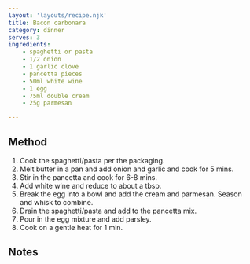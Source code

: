 ```yaml
---
layout: 'layouts/recipe.njk'
title: Bacon carbonara
category: dinner
serves: 3
ingredients:
    - spaghetti or pasta
    - 1/2 onion
    - 1 garlic clove
    - pancetta pieces
    - 50ml white wine
    - 1 egg
    - 75ml double cream
    - 25g parmesan

---
```


## Method
1. Cook the spaghetti/pasta per the packaging.
2. Melt butter in a pan and add onion and garlic and cook for 5 mins.
3. Stir in the pancetta and cook for 6-8 mins.
4. Add white wine and reduce to about a tbsp.
5. Break the egg into a bowl and add the cream and parmesan. Season and whisk to combine.
6. Drain the spaghetti/pasta and add to the pancetta mix.
7. Pour in the egg mixture and add parsley. 
8. Cook on a gentle heat for 1 min.

## Notes
